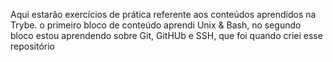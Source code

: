 Aqui estarão exercícios de prática referente aos conteúdos aprendidos na Trybe. o primeiro bloco de conteúdo aprendi Unix & Bash, no segundo bloco estou aprendendo sobre Git, GitHUb e SSH, que foi quando criei esse repositório
